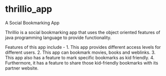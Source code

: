 # thrillio_app
A Social Bookmarking App

  Thrillio is a social bookmarking app that uses the object oriented features of java programming language to provide functionality.
  
  Features of this app include - 
    1. This app provides different access levels for different users.
    2. This app can bookmark movies, books and weblinks.
    3. This app also has a feature to mark specific bookmarks as kid friendly.
    4. Furthermore, it has a feature to share those kid-friendly bookmarks with its partner website.
